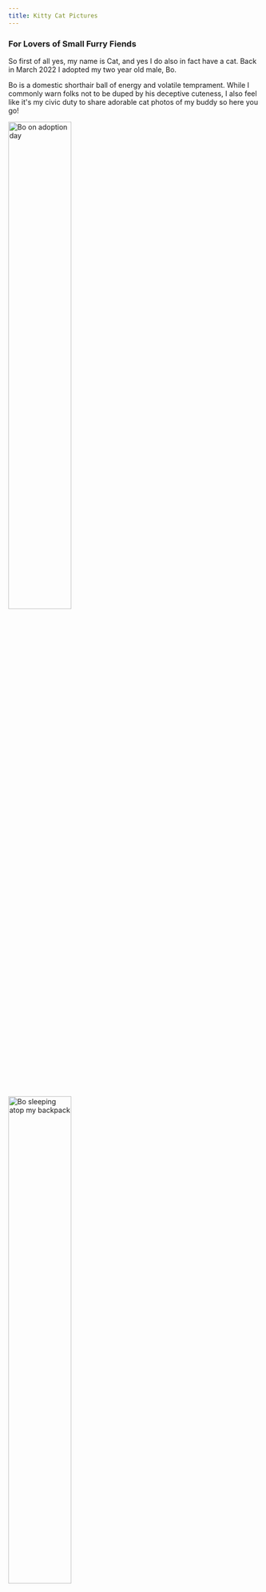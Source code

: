 ```yaml
---
title: Kitty Cat Pictures
--- 
```


### For Lovers of Small Furry Fiends 

So first of all yes, my name is Cat, and yes I do also in fact have a cat. Back in March 2022 I adopted my two year old male, Bo. 

Bo is a domestic shorthair ball of energy and volatile temprament. While I commonly warn folks not to be duped by his deceptive cuteness, I also feel like it's my civic duty to share adorable cat photos of my buddy so here you go! 

<img style="width:50%" src="images/adoption.jpeg" alt="Bo on adoption day" />

<img style="width:50%" src="images/backpack.jpeg" alt="Bo sleeping atop my backpack" />

<img style="width:50%" src="images/bo_belly1.jpeg" alt="Bo showing off a very cute belly" />

<img style="width:50%" src="images/bo_belly2.jpeg" alt="Bo lying on his back" />

<img style="width:50%" src="images/bo_box1.jpeg" alt="Bo inside a box " />

<img style="width:50%" src="images/bo_box2.jpeg" alt="Bo inside a box again" />

<img style="width:50%" src="images/bo_computer.jpeg" alt="Bo unhelpfully ontop of my laptop" />

<img style="width:50%" src="images/sleeping-1.jpeg" alt="Bo adorably asleep" />


               

